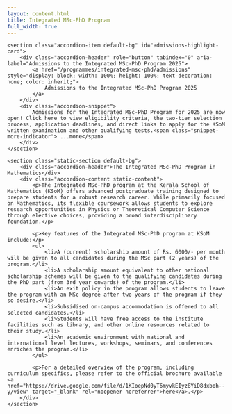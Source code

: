 ```yaml
---
layout: content.html
title: Integrated MSc-PhD Program
full_width: true
---
```


<div class="main-full-width" id="main-content-start">

    <section class="accordion-item default-bg" id="admissions-highlight-card">
        <div class="accordion-header" role="button" tabindex="0" aria-label="Admissions to the Integrated MSc-PhD Program 2025">
            <a href="/programmes/integrated-msc-phd/admissions" style="display: block; width: 100%; height: 100%; text-decoration: none; color: inherit;">
                Admissions to the Integrated MSc-PhD Program 2025
            </a>
        </div>
        <div class="accordion-snippet">
            Admissions for the Integrated MSc-PhD Program for 2025 are now open! Click here to view eligibility criteria, the two-tier selection process, application deadlines, and direct links to apply for the KSoM written examination and other qualifying tests.<span class="snippet-more-indicator"> ...more</span>
        </div>
    </section>

    <section class="static-section default-bg">
        <div class="accordion-header">The Integrated MSc-PhD Program in Mathematics</div>
        <div class="accordion-content static-content">
            <p>The Integrated MSc-PhD program at the Kerala School of Mathematics (KSoM) offers advanced postgraduate training designed to prepare students for a robust research career. While primarily focused on Mathematics, its flexible coursework allows students to explore research opportunities in Physics or Theoretical Computer Science through elective choices, providing a broad interdisciplinary foundation.</p>

            <p>Key features of the Integrated MSc-PhD program at KSoM include:</p>
            <ul>
                <li>A (current) scholarship amount of Rs. 6000/- per month will be given to all candidates during the MSc part (2 years) of the program.</li>
                <li>A scholarship amount equivalent to other national scholarship schemes will be given to the qualifying candidates during the PhD part (from 3rd year onwards) of the program.</li>
                <li>An exit policy in the program allows students to leave the program with an MSc degree after two years of the program if they so desire.</li>
                <li>Subsidised on-campus accommodation is offered to all selected candidates.</li>
                <li>Students will have free access to the institute facilities such as library, and other online resources related to their study.</li>
                <li>An academic environment with national and international level lectures, workshops, seminars, and conferences enriches the program.</li>
            </ul>

            <p>For a detailed overview of the program, including curriculum specifics, please refer to the official brochure available <a href="https://drive.google.com/file/d/1KIoepNd0yT6myvkEIyz8YiD8dxboh--y/view" target="_blank" rel="noopener noreferrer">here</a>.</p>
        </div>
    </section>

</div>
